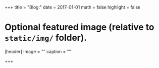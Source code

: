 +++
title = "Blog:"
date = 2017-01-01
math = false
highlight = false

# Optional featured image (relative to `static/img/` folder).
[header]
image = ""
caption = ""

+++
